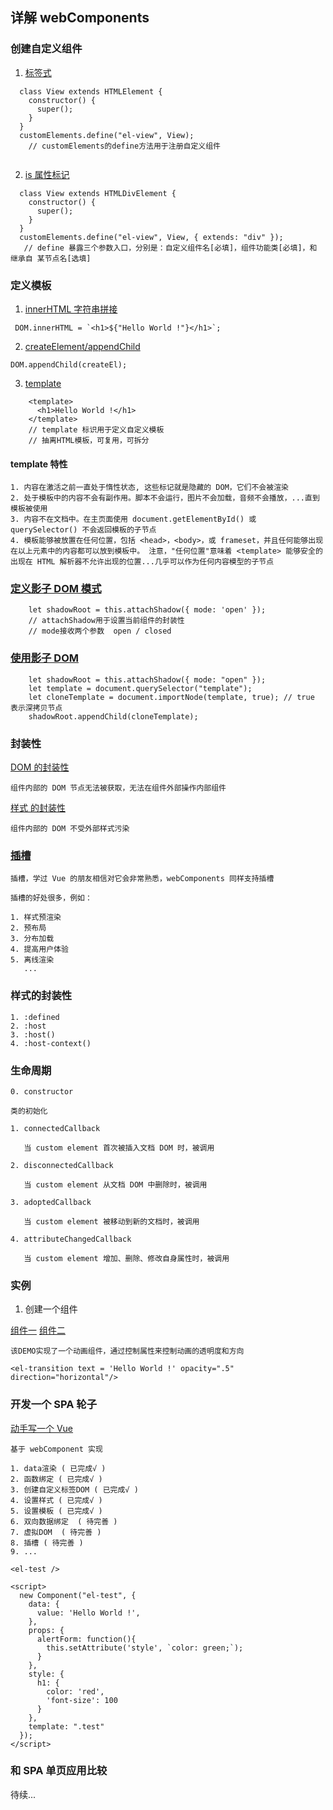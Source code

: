 ## 详解 webComponents

### 创建自定义组件

1. [标签式](./examples/demo01.html)

```
  class View extends HTMLElement {
    constructor() {
      super();
    }
  }
  customElements.define("el-view", View);
    // customElements的define方法用于注册自定义组件
   
```

2. [is 属性标记](./examples/demo01.html)

```
  class View extends HTMLDivElement {
    constructor() {
      super();
    }
  }
  customElements.define("el-view", View, { extends: "div" });
   // define 暴露三个参数入口，分别是：自定义组件名[必填]，组件功能类[必填]，和 继承自 某节点名[选填]
```

### 定义模板

1. [innerHTML 字符串拼接](./examples/demo03.html)

```
 DOM.innerHTML = `<h1>${"Hello World !"}</h1>`;
```

2. [createElement/appendChild](./examples/demo04.html)

```
DOM.appendChild(createEl);
```

3. [template](./examples/demo05.html)

```
    <template>
      <h1>Hello World !</h1>
    </template>
    // template 标识用于定义自定义模板
    // 抽离HTML模板，可复用，可拆分
```

#### template 特性
```
1. 内容在激活之前一直处于惰性状态, 这些标记就是隐藏的 DOM，它们不会被渲染
2. 处于模板中的内容不会有副作用。脚本不会运行，图片不会加载，音频不会播放，...直到模板被使用
3. 内容不在文档中。在主页面使用 document.getElementById() 或 querySelector() 不会返回模板的子节点
4. 模板能够被放置在任何位置，包括 <head>，<body>，或 frameset，并且任何能够出现在以上元素中的内容都可以放到模板中。 注意，"任何位置"意味着 <template> 能够安全的出现在 HTML 解析器不允许出现的位置...几乎可以作为任何内容模型的子节点
```
### [定义影子 DOM 模式](./examples/demo06.html)

```
    let shadowRoot = this.attachShadow({ mode: 'open' });
    // attachShadow用于设置当前组件的封装性
    // mode接收两个参数  open / closed
```

### [使用影子 DOM](./examples/demo07.html)

```
    let shadowRoot = this.attachShadow({ mode: "open" });
    let template = document.querySelector("template");
    let cloneTemplate = document.importNode(template, true); // true 表示深拷贝节点
    shadowRoot.appendChild(cloneTemplate);
```

### 封装性

[DOM 的封装性](./examples/demo08.html)
```
组件内部的 DOM 节点无法被获取，无法在组件外部操作内部组件
```
[样式 的封装性](./examples/demo09.html)
```
组件内部的 DOM 不受外部样式污染
```
### [插槽](./examples/demo10.html)
```
插槽，学过 Vue 的朋友相信对它会非常熟悉，webComponents 同样支持插槽

插槽的好处很多，例如：

1. 样式预渲染
2. 预布局
3. 分布加载
4. 提高用户体验
5. 离线渲染
   ...
```
### 样式的封装性
```
1. :defined
2. :host
3. :host()
4. :host-context()
```
### 生命周期
```
0. constructor

类的初始化

1. connectedCallback

   当 custom element 首次被插入文档 DOM 时，被调用

2. disconnectedCallback

   当 custom element 从文档 DOM 中删除时，被调用

3. adoptedCallback

   当 custom element 被移动到新的文档时，被调用

4. attributeChangedCallback

   当 custom element 增加、删除、修改自身属性时，被调用
```
### 实例

1. 创建一个组件

[组件一](./examples/demo11.html)
[组件二](./examples/demo12.html)

```
该DEMO实现了一个动画组件，通过控制属性来控制动画的透明度和方向

<el-transition text = 'Hello World !' opacity=".5" direction="horizontal"/>
```

### 开发一个 SPA 轮子

[动手写一个 Vue](./examples/demo13.html)

```
基于 webComponent 实现

1. data渲染 ( 已完成√ )
2. 函数绑定 ( 已完成√ )
3. 创建自定义标签DOM ( 已完成√ )
4. 设置样式 ( 已完成√ )
5. 设置模板 ( 已完成√ )
6. 双向数据绑定  ( 待完善 )
7. 虚拟DOM  ( 待完善 )
8. 插槽 ( 待完善 )
9. ...

<el-test />

<script>
  new Component("el-test", {
    data: {
      value: 'Hello World !',
    },
    props: {
      alertForm: function(){
        this.setAttribute('style', `color: green;`);
      }
    },
    style: {
      h1: {
        color: 'red',
        'font-size': 100
      }
    },
    template: ".test"
  });
</script>
```

### 和 SPA 单页应用比较

待续...
